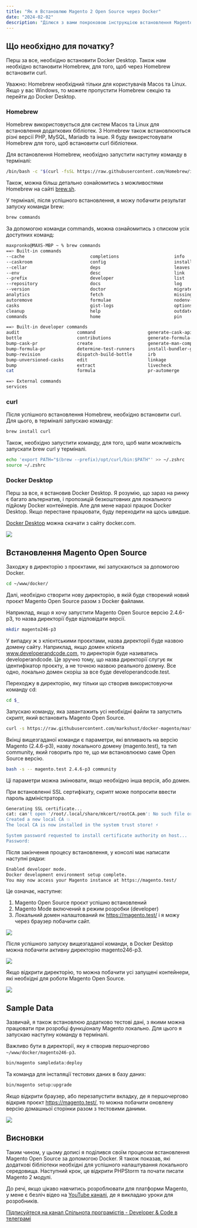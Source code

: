 ```yaml
---
title: "Як я Встановлюю Magento 2 Open Source через Docker"
date: "2024-02-02"
description: "Ділюся з вами покроковою інструкцією встановлення Magento Open Source та Docker контейнерів для локальної розробки."
---
```


## Що необхідно для початку?

Перш за все, необхідно встановити Docker Desktop. Також нам необхідно встановити Homebrew, для того, щоб через Homebrew встановити curl. 

Уважно: Homebrew необхідний тільки для користувачів Macos та Linux. Якщо у вас Windows, то можете пропустити Homebrew секцію та перейти до Docker Desktop.

### Homebrew

Homebrew використовується для систем Macos та Linux для встановлення додаткових бібліотек. З Homebrew також встановлюються різні версії PHP, MySQL, Mariadb та інше.
Я буду використовувати Homebrew для того, щоб встановити curl бібліотеки.

Для встановлення Homebrew, необхідно запустити наступну команду в терміналі:

```bash
/bin/bash -c "$(curl -fsSL https://raw.githubusercontent.com/Homebrew/install/HEAD/install.sh)"
```
Також, можна більш детально ознайомитись з можливостями Homebrew на сайті [brew.sh](https://brew.sh/).

У терміналі, після успішного встановлення, я можу побачити результат запуску команди brew:

```bash
brew commands
```

За допомогою команди commands, можна ознайомитись з списком усіх доступних команд:

```bash
maxpronko@MAXS-MBP ~ % brew commands
==> Built-in commands
--cache                         completions                     info                            postgresql-upgrade-database     unlink
--caskroom                      config                          install                         postinstall                     unpin
--cellar                        deps                            leaves                          pyenv-sync                      untap
--env                           desc                            link                            rbenv-sync                      update-report
--prefix                        developer                       list                            readall                         update-reset
--repository                    docs                            log                             reinstall                       update
--version                       doctor                          migrate                         search                          upgrade
analytics                       fetch                           missing                         setup-ruby                      uses
autoremove                      formulae                        nodenv-sync                     shellenv                        vendor-install
casks                           gist-logs                       options                         tap-info
cleanup                         help                            outdated                        tap
commands                        home                            pin                             uninstall

==> Built-in developer commands
audit                      command                    generate-cask-api          pr-publish                 style                      update-maintainers
bottle                     contributions              generate-formula-api       pr-pull                    tap-new                    update-python-resources
bump-cask-pr               create                     generate-man-completions   pr-upload                  test                       update-sponsors
bump-formula-pr            determine-test-runners     install-bundler-gems       prof                       tests                      update-test
bump-revision              dispatch-build-bottle      irb                        release                    typecheck                  vendor-gems
bump-unversioned-casks     edit                       linkage                    rubocop                    unbottled
bump                       extract                    livecheck                  ruby                       unpack
cat                        formula                    pr-automerge               sh                         update-license-data

==> External commands
services
```

### curl

Після успішного встановлення Homebrew, необхідно встановити curl. Для цього, в терміналі запускаю команду:

```bash
brew install curl
```

Також, необхідно запустити команду, для того, щоб мати можливість запускати brew curl у терміналі. 

```bash
echo 'export PATH="$(brew --prefix)/opt/curl/bin:$PATH"' >> ~/.zshrc
source ~/.zshrc
```

### Docker Desktop

Перш за все, я встановив Docker Desktop. Я розумію, що зараз на ринку є багато альтернатив, і пропозицій безкоштовних для локального підйому Docker контейнерів. Але для мене наразі працює Docker Desktop. Якщо перестане працювати, буду переходити на щось швидше.

[Docker Desktop](https://www.docker.com/products/docker-desktop/) можна скачати з сайту docker.com.

![](images/docker-desktop-download.png)


## Встановлення Magento Open Source

Заходжу в директорію з проєктами, які запускаються за допомогою Docker. 
```bash
cd ~/www/docker/
```

Далі, необхідно створити нову директорію, в якій буде створений новий проєкт Magento Open Source разом з Docker файлами.

Наприклад, якщо я хочу запустити Magento Open Source версію 2.4.6-p3, то назва директорії буде відповідати версії.
```bash
mkdir magento246-p3
```

У випадку ж з клієнтськими проєктами, назва директорії буде назвою домену сайту. Наприклад, якщо домен клієнта www.developerandcode.com, то директорія буде називатись developerandcode. Це зручно тому, що назва директорії слугує як ідентифікатор проєкту, а не точною назвою реального домену. Все одно, локально домен скоріш за все буде developerandcode.test. 

Переходжу в директорію, яку тільки що створив використовуючи команду cd:
```bash
cd $_
```

Запускаю команду, яка завантажить усі необхідні файли та запустить скрипт, який встановить Magento Open Source. 
```bash
curl -s https://raw.githubusercontent.com/markshust/docker-magento/master/lib/onelinesetup | bash -s -- magento.test 2.4.6-p3 community
```

Вкінці вищезгаданої команди є параметри, які впливають на версію Magento (2.4.6-p3), назву локального домену (magento.test), та тип community, який говорить про те, що ми встановлюємо саме Open Source версію.

```bash
bash -s -- magento.test 2.4.6-p3 community
```

Ці параметри можна змінювати, якщо необхідно інша версія, або домен.

При встановленні SSL сертифікату, скрипт може попросити ввести пароль адміністратора. 

```bash
Generating SSL certificate...
cat: can't open '/root/.local/share/mkcert/rootCA.pem': No such file or directory
Created a new local CA 💥
The local CA is now installed in the system trust store! ⚡️

System password requested to install certificate authority on host...
Password:
```

Після закінчення процесу встановлення, у консолі має написати наступні рядки:

```bash
Enabled developer mode.
Docker development environment setup complete.
You may now access your Magento instance at https://magento.test/
```

Це означає, наступне:
1. Magento Open Source проєкт успішно встановлений
2. Magento Mode включений в режим розробки (developer)
3. Локальний домен налаштований як https://magento.test/ і я можу через браузер побачити сайт.

![](images/magento-open-source.png)

Після успішного запуску вищезгаданої команди, в Docker Desktop можна побачити активну директорію magento246-p3.

![](images/docker-magento-container.png)

Якщо відкрити директорію, то можна побачити усі запущені контейнери, які необхідні для роботи Magento Open Source.

![](images/active-docker-containers.png)

## Sample Data

Зазвичай, я також встановлюю додатково тестові дані, з якими можна працювати при розробці функціоналу Magento локально. Для цього я запускаю наступну команду в терміналі.

Важливо бути в директорії, яку я створив першочергово `~/www/docker/magento246-p3`.

```bash
bin/magento sampledata:deploy
```

Та команда для інсталяції тестових даних в базу даних:

```bash
bin/magento setup:upgrade
```

Якщо відкрити браузер, або перезапустити вкладку, де я першочергово відкрив проєкт https://magento.test/, то можна побачити оновлену версію домашньої сторінки разом з тестовими даними.

![](images/magento-sample-data.png)

## Висновки

Таким чином, у цьому дописі я поділився своїм процесом встановлення Magento Open Source за допомогою Docker. Я також показав, які додаткові бібліотеки необхідні для успішного налаштування локального середовища. Наступний крок, це відкрити PHPStorm та почати писати Magento 2 модулі. 

До речі, якщо цікаво навчитись розроблювати для платформи Magento, у мене є безліч відео на [YouTube каналі](https://www.youtube.com/@PronkoMax/videos), де я викладаю уроки для розробників. 

[Підписуйтеся на канал Спільнота програмістів - Developer & Code в телеграмі](https://t.me/developerandcode)
